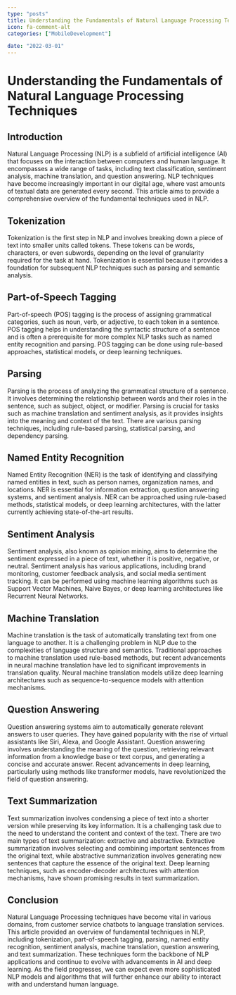 ```yaml
---
type: "posts"
title: Understanding the Fundamentals of Natural Language Processing Techniques
icon: fa-comment-alt
categories: ["MobileDevelopment"]

date: "2022-03-01"
---
```




# Understanding the Fundamentals of Natural Language Processing Techniques

## Introduction

Natural Language Processing (NLP) is a subfield of artificial intelligence (AI) that focuses on the interaction between computers and human language. It encompasses a wide range of tasks, including text classification, sentiment analysis, machine translation, and question answering. NLP techniques have become increasingly important in our digital age, where vast amounts of textual data are generated every second. This article aims to provide a comprehensive overview of the fundamental techniques used in NLP.

## Tokenization

Tokenization is the first step in NLP and involves breaking down a piece of text into smaller units called tokens. These tokens can be words, characters, or even subwords, depending on the level of granularity required for the task at hand. Tokenization is essential because it provides a foundation for subsequent NLP techniques such as parsing and semantic analysis.

## Part-of-Speech Tagging

Part-of-speech (POS) tagging is the process of assigning grammatical categories, such as noun, verb, or adjective, to each token in a sentence. POS tagging helps in understanding the syntactic structure of a sentence and is often a prerequisite for more complex NLP tasks such as named entity recognition and parsing. POS tagging can be done using rule-based approaches, statistical models, or deep learning techniques.

## Parsing

Parsing is the process of analyzing the grammatical structure of a sentence. It involves determining the relationship between words and their roles in the sentence, such as subject, object, or modifier. Parsing is crucial for tasks such as machine translation and sentiment analysis, as it provides insights into the meaning and context of the text. There are various parsing techniques, including rule-based parsing, statistical parsing, and dependency parsing.

## Named Entity Recognition

Named Entity Recognition (NER) is the task of identifying and classifying named entities in text, such as person names, organization names, and locations. NER is essential for information extraction, question answering systems, and sentiment analysis. NER can be approached using rule-based methods, statistical models, or deep learning architectures, with the latter currently achieving state-of-the-art results.

## Sentiment Analysis

Sentiment analysis, also known as opinion mining, aims to determine the sentiment expressed in a piece of text, whether it is positive, negative, or neutral. Sentiment analysis has various applications, including brand monitoring, customer feedback analysis, and social media sentiment tracking. It can be performed using machine learning algorithms such as Support Vector Machines, Naive Bayes, or deep learning architectures like Recurrent Neural Networks.

## Machine Translation

Machine translation is the task of automatically translating text from one language to another. It is a challenging problem in NLP due to the complexities of language structure and semantics. Traditional approaches to machine translation used rule-based methods, but recent advancements in neural machine translation have led to significant improvements in translation quality. Neural machine translation models utilize deep learning architectures such as sequence-to-sequence models with attention mechanisms.

## Question Answering

Question answering systems aim to automatically generate relevant answers to user queries. They have gained popularity with the rise of virtual assistants like Siri, Alexa, and Google Assistant. Question answering involves understanding the meaning of the question, retrieving relevant information from a knowledge base or text corpus, and generating a concise and accurate answer. Recent advancements in deep learning, particularly using methods like transformer models, have revolutionized the field of question answering.

## Text Summarization

Text summarization involves condensing a piece of text into a shorter version while preserving its key information. It is a challenging task due to the need to understand the content and context of the text. There are two main types of text summarization: extractive and abstractive. Extractive summarization involves selecting and combining important sentences from the original text, while abstractive summarization involves generating new sentences that capture the essence of the original text. Deep learning techniques, such as encoder-decoder architectures with attention mechanisms, have shown promising results in text summarization.

## Conclusion

Natural Language Processing techniques have become vital in various domains, from customer service chatbots to language translation services. This article provided an overview of fundamental techniques in NLP, including tokenization, part-of-speech tagging, parsing, named entity recognition, sentiment analysis, machine translation, question answering, and text summarization. These techniques form the backbone of NLP applications and continue to evolve with advancements in AI and deep learning. As the field progresses, we can expect even more sophisticated NLP models and algorithms that will further enhance our ability to interact with and understand human language.